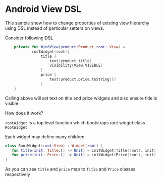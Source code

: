 Android View DSL
====

This sample show how to change properties of existing view hierarchy using DSL instead of
particular setters on views.

Consider following DSL

```kotlin
    private fun bindView(product:Product,root: View) = 
            rootWidget(root){
                title {
                    text(product.title)
                    visibility(View.VISIBLE)
                }
                price {
                    text(product.price.toString())
                }
    }            
```

Calling above will set text on title and price widgets and also ensure title is visible

How does it work?

`rootWidget` is a top level function which bootstraps root widget class `RootWidget`

Each widget may define many children 

```kotlin
class RootWidget(root:View) : Widget(root) {
   fun title(init: Title.() -> Unit) = initWidget(Title(root), init)
   fun price(init: Price.() -> Unit) = initWidget(Price(root), init)
}
```

As you can see `title` and `price` map to `Title` and `Price` classes respectively





